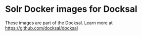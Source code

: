 # Solr Docker images for Docksal

These images are part of the Docksal.
Learn more at https://github.com/docksal/docksal
